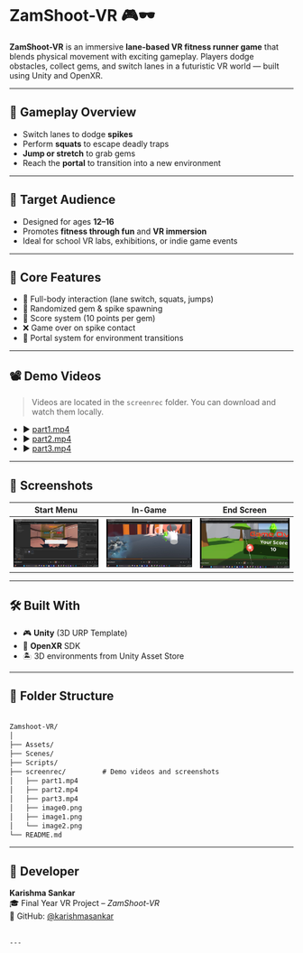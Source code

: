 
# ZamShoot-VR 🎮🕶️

**ZamShoot-VR** is an immersive **lane-based VR fitness runner game** that blends physical movement with exciting gameplay. Players dodge obstacles, collect gems, and switch lanes in a futuristic VR world — built using Unity and OpenXR.

---

## 🚀 Gameplay Overview

- Switch lanes to dodge **spikes**
- Perform **squats** to escape deadly traps
- **Jump or stretch** to grab gems
- Reach the **portal** to transition into a new environment

---

## 🎯 Target Audience

- Designed for ages **12–16**
- Promotes **fitness through fun** and **VR immersion**
- Ideal for school VR labs, exhibitions, or indie game events

---

## 🧠 Core Features

- 🧍 Full-body interaction (lane switch, squats, jumps)
- 🔄 Randomized gem & spike spawning
- 🧠 Score system (10 points per gem)
- ❌ Game over on spike contact
- 🔮 Portal system for environment transitions

---

## 📽️ Demo Videos

> Videos are located in the `screenrec` folder. You can download and watch them locally.

- ▶️ [part1.mp4](screenrec/part1.mp4)
- ▶️ [part2.mp4](screenrec/part2.mp4)
- ▶️ [part3.mp4](screenrec/part3.mp4)

---

## 📸 Screenshots

| Start Menu | In-Game | End Screen |
|------------|---------|------------|
| ![Game Start Screen](screenrec/image0.png) | ![Game Play](screenrec/image1.png) | ![Game End](screenrec/image2.png) |

---

## 🛠️ Built With

- 🎮 **Unity** (3D URP Template)
- 🧪 **OpenXR** SDK
- 🏝️ 3D environments from Unity Asset Store

---

## 📁 Folder Structure

```

Zamshoot-VR/
│
├── Assets/
├── Scenes/
├── Scripts/
├── screenrec/         # Demo videos and screenshots
│   ├── part1.mp4
│   ├── part2.mp4
│   ├── part3.mp4
│   ├── image0.png
│   ├── image1.png
│   └── image2.png
└── README.md

```

---

## 👤 Developer

**Karishma Sankar**  
🎓 Final Year VR Project – *ZamShoot-VR*  
🔗 GitHub: [@karishmasankar](https://github.com/karishmasankar)
```

---

